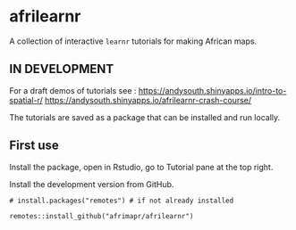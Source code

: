 # afrilearnr

A collection of interactive `learnr` tutorials for making African maps.

## IN DEVELOPMENT

For a draft demos of tutorials see :
https://andysouth.shinyapps.io/intro-to-spatial-r/
https://andysouth.shinyapps.io/afrilearnr-crash-course/

The tutorials are saved as a package that can be installed and run locally.


## First use

Install the package, open in Rstudio, go to Tutorial pane at the top right.

Install the development version from GitHub.

    # install.packages("remotes") # if not already installed
    
    remotes::install_github("afrimapr/afrilearnr")
